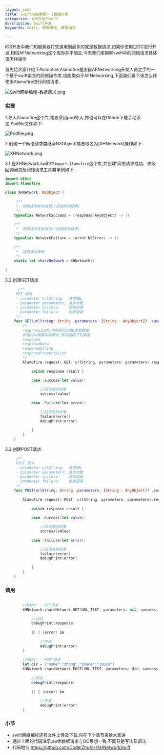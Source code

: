 ```yaml
---
layout: post
title: Swift网络编程(一)数据请求
categories: iOS开发/Swift
description: Swift开发
keywords: Swift, 网络编程, 数据请求

---
```


iOS开发中我们和服务器打交道用到最多的就是数据请求,如果你使用过OC进行开发,相信AFNetworking这个库你并不陌生,今天我们来聊聊swift中的网络请求具体该怎样操作

首先给大家介绍下Alamofire,Alamofire是出自AFNetworking开发人员之手的一个基于swift语言的网络操作库,功能类似于AFNetworking,下面我们看下该怎么样使用Alamofire进行网络请求.

![Swift网络编程-数据请求.png](http://upload-images.jianshu.io/upload_images/2229730-2929d711fb32a835.png?imageMogr2/auto-orient/strip%7CimageView2/2/w/1240)



###	实现

1.导入Alamofire这个库,笔者采用pod导入,你也可以在Github下载手动添加,Podfile文件如下:

![Podfile.png](http://upload-images.jianshu.io/upload_images/2229730-032a49cc2d0eca23.png?imageMogr2/auto-orient/strip%7CimageView2/2/w/1240)

2.创建一个网络请求类继承NSObject(笔者取名为(XHNetwork)操作如下:

![XHNetwork.png](http://upload-images.jianshu.io/upload_images/2229730-e9a7f41448e84a43.png?imageMogr2/auto-orient/strip%7CimageView2/2/w/1240)

3.1.在XHNetwork.swift中`import Alamofire`这个库,并创建'网络请求成功、失败回调闭包及网络请求工具类单例如下:

```swift
import UIKit
import Alamofire

class XHNetwork: NSObject {
    
     /**
     *  网络请求成功闭包:(回调成功结果)
     */
    typealias NetworkSuccess = (response:AnyObject) -> ()
    
    /**
     *  网络请求失败闭包:(回调失败结果)
     */
    typealias NetworkFailure = (error:NSError) -> ()
    
    /**
     *  网络请求单例
     */
    static let shareNetwork = XHNetwork()
    
}
```

3.2.创建GET请求

```swift
      /**
     GET 请求
     - parameter urlString:  请求URL
     - parameter parameters: 请求参数
     - parameter success:    成功回调
     - parameter failure:    失败回调
     */
    func GET(urlString: String ,parameters: [String : AnyObject]? ,success: NetworkSuccess, failure: NetworkFailure){
        /*
        responseJSON:申明返回JSON类型数据
        你也可以根据实际需求,修改返回下列类型
        response
        responseData
        responseString
        responsePropertyList
        */
        Alamofire.request(.GET, urlString, parameters: parameters).responseJSON { response in
            
            switch response.result {
                
            case .Success(let value):

                //回调成功结果
                success(value)
                
            case .Failure(let error):

                //回调失败结果
                failure(error)
                debugPrint(error)
                
            }
        }
    }

```

3.3.创建POST请求

```swift
     /**
     POST 请求
     - parameter urlString:  请求URL
     - parameter parameters: 请求参数
     - parameter success:    成功回调
     - parameter failure:    失败回调
     */
    func POST(urlString: String ,parameters: [String : AnyObject]? ,success: NetworkSuccess, failure: NetworkFailure) {
        
        Alamofire.request(.POST, urlString, parameters: parameters).responseJSON { response in
            
            switch response.result {
                
            case .Success(let value):

                //回调成功结果
                success(value)
                
            case .Failure(let error):

                //回调失败结果
                failure(error)
                debugPrint(error)
                
            }
        }
    }
```
###	调用

```swift
        
        //MARK: - GET请求
        XHNetwork.shareNetwork.GET(URL_TEST, parameters: nil, success: { (response) in
            
            //成功
            debugPrint(response)
            
            }) { (error) in
                
                //失败
                debugPrint(error)
        }
        
        //MARK: - POST请求
        let dic = ["name":"zhang","phone":"10010"]
        XHNetwork.shareNetwork.POST(URL_TEST, parameters: dic, success: { (response) in
            
            //成功
            debugPrint(response)
            
            }) { (error) in
                
                //失败
                debugPrint(error)
        }
```

###	小节

*    swift网络编程还有文件上传及下载,将在下个章节来给大家讲
*    通过上面的代码演示,swift数据请求与OC思想一致,不同只是写法及语法
*    代码地址:<https://github.com/CoderZhuXH/XHNetworkSwift>